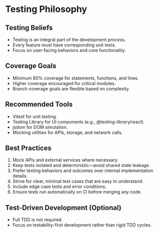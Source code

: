 # Testing Philosophy

## Testing Beliefs
- Testing is an integral part of the development process.
- Every feature must have corresponding unit tests.
- Focus on user-facing behaviors and core functionality.

## Coverage Goals
- Minimum 80% coverage for statements, functions, and lines.
- Higher coverage encouraged for critical modules.
- Branch coverage goals are flexible based on complexity.

## Recommended Tools
- Vitest for unit testing.
- Testing Library for UI components (e.g., @testing-library/react).
- jsdom for DOM simulation.
- Mocking utilities for APIs, storage, and network calls.

## Best Practices
1. Mock APIs and external services where necessary.
2. Keep tests isolated and deterministic—avoid shared state leakage.
3. Prefer testing behaviors and outcomes over internal implementation details.
4. Strive for clear, minimal test cases that are easy to understand.
5. Include edge case tests and error conditions.
6. Ensure tests run automatically on CI before merging any code.

## Test-Driven Development (Optional)
- Full TDD is not required.
- Focus on testability-first development rather than rigid TDD cycles.